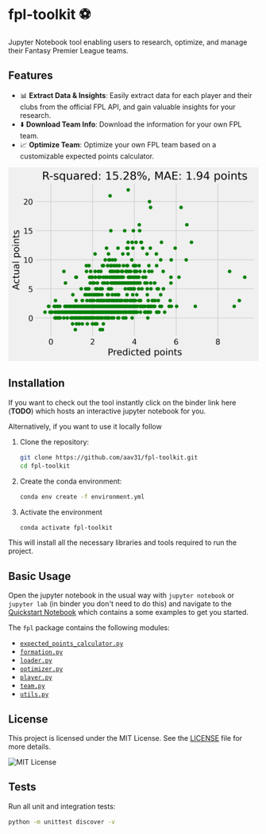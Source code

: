 # fpl-toolkit ⚽

Jupyter Notebook tool enabling users to research, optimize, and manage their Fantasy Premier League teams.

## Features

- 📊 **Extract Data & Insights**: Easily extract data for each player and their clubs from the official FPL API, and gain valuable insights for your research.
- ⬇️ **Download Team Info**: Download the information for your own FPL team.
- 📈 **Optimize Team**: Optimize your own FPL team based on a customizable expected points calculator.

![Plot](resources/plot.png)

## Installation

If you want to check out the tool instantly click on the binder link here (**TODO**) which hosts an interactive jupyter notebook for you.  

Alternatively, if you want to use it locally follow

1. Clone the repository:
   ```bash
   git clone https://github.com/aav31/fpl-toolkit.git
   cd fpl-toolkit
   ```
2. Create the conda environment:
   ```bash
   conda env create -f environment.yml
   ```
3. Activate the environment
   ```bash
   conda activate fpl-toolkit
   ```

This will install all the necessary libraries and tools required to run the project.

## Basic Usage
Open the jupyter notebook in the usual way with `jupyter notebook` or `jupyter lab` (in binder you don't need to do this) and navigate to the [Quickstart Notebook](./quickstart.ipynb) which contains a some examples to get you started.

The `fpl` package contains the following modules:
- [`expected_points_calculator.py`](./fpl/expected_points_calculator.py)
- [`formation.py`](./fpl/formation.py)
- [`loader.py`](./fpl/loader.py)
- [`optimizer.py`](./fpl/optimizer.py)
- [`player.py`](./fpl/player.py)
- [`team.py`](./fpl/team.py)
- [`utils.py`](./fpl/utils.py)

## License

This project is licensed under the MIT License. See the [LICENSE](LICENSE) file for more details.

![MIT License](https://img.shields.io/badge/License-MIT-yellow.svg)


## Tests
Run all unit and integration tests:
```bash
python -m unittest discover -v
```
